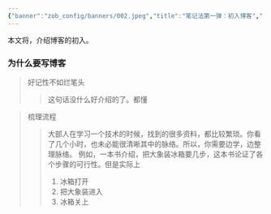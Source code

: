 ```yaml
---
{"banner":"zob_config/banners/002.jpeg","title":"笔记法第一弹：初入博客","dg-publish":true,"dg-note-icon":2,"tags":["博客"],"created":"2024-02-07 15:21","updated":"2024-02-07T15:29:00","dg-path":"笔记与博客技巧/","dgPassFrontmatter":true,"noteIcon":2,"subTitle":["为什么要写博客","Markdown初入"],"permalink":"/笔记与博客技巧//"}
---
```


本文将，介绍博客的初入。

### 为什么要写博客
>好记性不如烂笔头
>>这句话没什么好介绍的了。都懂


>梳理流程
>>大部人在学习一个技术的时候，找到的很多资料，都比较繁琐。你看了几个小时，也未必能很清晰其中的脉络。所以，你需要边学，边整理脉络。
>>例如，一本书介绍，把大象装冰箱要几步，这本书论证了各个步骤的可行性。但是实际上
>>1. 冰箱打开
>>2. 把大象装进入
>>3. 冰箱关上


